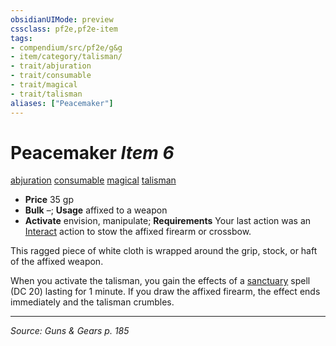 ```yaml
---
obsidianUIMode: preview
cssclass: pf2e,pf2e-item
tags:
- compendium/src/pf2e/g&g
- item/category/talisman/
- trait/abjuration
- trait/consumable
- trait/magical
- trait/talisman
aliases: ["Peacemaker"]
---
```

# Peacemaker *Item 6*  
[abjuration](abjuration.md "Abjuration School Trait")  [consumable](consumable.md "Consumable Item Trait")  [magical](magical.md "Magical Item Trait")  [talisman](talisman.md "Talisman Item Trait")  

- **Price** 35 gp
- **Bulk** –; **Usage** affixed to a weapon
- **Activate** envision, manipulate; **Requirements** Your last action was an [Interact](interact.md) action to stow the affixed firearm or crossbow.

This ragged piece of white cloth is wrapped around the grip, stock, or haft of the affixed weapon.

When you activate the talisman, you gain the effects of a [sanctuary](sanctuary.md) spell (DC 20) lasting for 1 minute. If you draw the affixed firearm, the effect ends immediately and the talisman crumbles.


---
*Source: Guns & Gears p. 185*